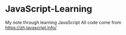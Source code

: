 # JavaScript-Learning
My note through learning JavaScript
All code come from https://zh.javascript.info/
